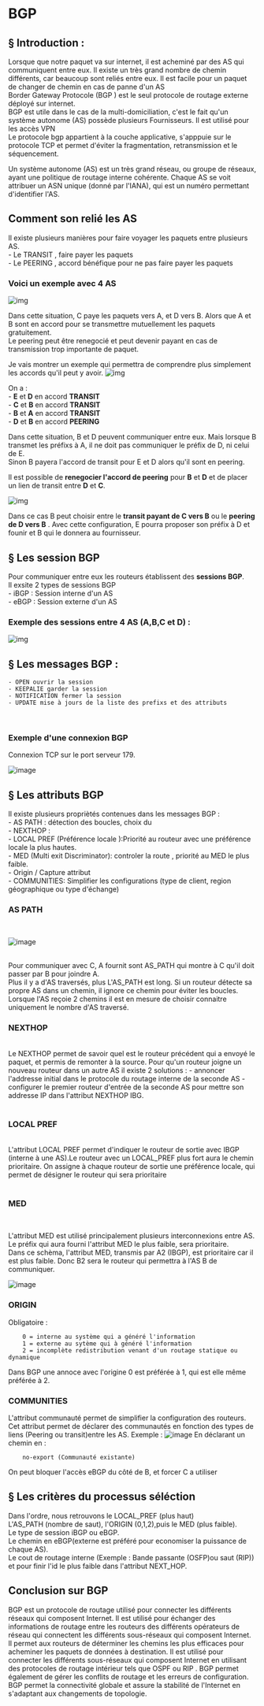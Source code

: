 # BGP 

## §  Introduction :
Lorsque que notre paquet va sur internet, il est acheminé par des AS qui communiquent entre eux. Il existe un très grand nombre de chemin différents, car beaucoup sont reliés entre eux. Il est facile pour un paquet de changer de chemin en cas de panne d'un AS<br/>
Border Gateway Protocole (BGP ) est le seul protocole de routage externe déployé sur internet.<br/>
BGP est utile dans le cas de la multi-domiciliation, c'est le fait qu'un système autonome (AS) possède plusieurs Fournisseurs.
Il est utilisé pour les accès VPN 
<br/>
Le protocole bgp appartient à la couche applicative, s'apppuie sur le protocole TCP et permet d'éviter la fragmentation, retransmission et le séquencement.
<br/>

Un système autonome (AS) est un très grand réseau, ou groupe de réseaux, ayant une politique de routage interne cohérente. Chaque AS se voit attribuer un ASN unique (donné par l'IANA), qui est un numéro permettant d'identifier l'AS.<br/>

## Comment son relié les AS 

Il existe plusieurs manières pour faire voyager les paquets entre plusieurs AS.<br/>
    -  Le TRANSIT , faire payer les paquets <br/>
    -  Le PEERING , accord bénéfique pour ne pas faire payer les paquets 

### Voici un exemple avec 4 AS 
![img](transitBGP.PNG "peering/transit BGP")

Dans cette situation, C paye les paquets vers A, et D vers B. Alors que A et B sont en accord pour se transmettre mutuellement les paquets gratuitement.<br/>
Le peering peut être renegocié et peut devenir payant en cas de transmission trop importante de paquet.

Je vais montrer un exemple qui permettra de comprendre plus simplement les accords qu'il peut y avoir.
![img](peeringBGPWarning.PNG "Warning BGP")

On a : <br/>
    - **E** et **D** en accord **TRANSIT** <br/>
    - **C** et **B** en accord **TRANSIT** <br/>
    - **B** et **A** en accord **TRANSIT** <br/>
    - **D** et **B** en accord **PEERING** 

Dans cette situation, B et D peuvent communiquer entre eux. Mais lorsque B transmet les préfixs à A, il ne doit pas communiquer le préfix de D, ni celui de E.<br/>
Sinon B payera l'accord de transit pour E et D alors qu'il sont en peering.

Il est possible de **renegocier l'accord de peering** pour **B** et **D** et de placer un lien de transit entre **D**  et **C**. 

![img](renegpeering.PNG "Renegociation du peering BGP")

Dans ce cas B peut choisir entre le **transit payant de C vers B** ou le **peering de D vers B** . Avec cette configuration, E pourra proposer son préfix à D et founir et B qui le donnera au fournisseur.


## § Les session BGP 
 
Pour communiquer entre eux les routeurs établissent des **sessions BGP**.
<br/>
Il exsite 2 types de sessions BGP <br/>
    - iBGP : Session interne d'un AS<br/>
    - eBGP : Session externe d'un AS

### Exemple des sessions entre 4 AS (A,B,C et D) :
![img](sessionBGP.PNG "SESSION BGP")

##  § Les messages BGP : 
    - OPEN ouvrir la session 
    - KEEPALIE garder la session
    - NOTIFICATION fermer la session
    - UPDATE mise à jours de la liste des prefixs et des attributs 
<br/>

### Exemple d'une connexion BGP
Connexion TCP sur le port serveur 179.

![image](messageBGP.PNG)


## § Les attributs BGP 

Il existe plusieurs propriètés contenues dans les messages BGP : 
<br/>
    - AS PATH : détection des boucles, choix du <br/>
    - NEXTHOP : <br/>
    - LOCAL PREF (Préférence locale ):Priorité au routeur avec une préférence locale la plus hautes.<br/>
    - MED (Multi exit Discriminator): controler la route , priorité au MED le plus faible.<br/>
    - Origin /
        Capture attribut <br/>
    - COMMUNITIES: Simplifier les configurations (type de client, region géographique ou type d'échange)

 ### AS PATH
 <br/>

![image](aspathbgp.PNG)

<br/>
Pour communiquer avec C, A fournit sont AS_PATH qui montre à C qu'il doit passer par B pour joindre A.<br/>
Plus il y a d'AS traversés, plus L'AS_PATH est long. Si un routeur détecte sa propre AS dans un chemin, il ignore ce chemin pour éviter les boucles.
<br/>
Lorsque l'AS reçoie 2 chemins il est en mesure de choisir connaitre uniquement le nombre d'AS traversé.
<br/>

 ### NEXTHOP 
 <br/>
 Le NEXTHOP permet de savoir quel est le routeur précédent qui a envoyé le paquet, et permis de remonter à la source. Pour qu'un routeur joigne un nouveau routeur dans un autre AS il existe 2 solutions :
    - annoncer l'addresse initial dans le protocole du routage interne de la seconde AS 
    - configurer le premier routeur d'entrée de la seconde AS pour mettre son addresse IP dans l'attribut NEXTHOP IBG.
<br/>
<br/>

 ### LOCAL PREF 
<br/>
L'attribut LOCAL PREF permet d'indiquer le routeur de sortie avec IBGP (interne à une AS).Le routeur avec un LOCAL_PREF plus fort aura le chemin prioritaire.
On assigne à chaque routeur de sortie une préférence locale, qui permet de désigner le routeur qui sera prioritaire
<br/>
<br/>

 ### MED 
<br/>

 L'attribut MED est utilisé principalement plusieurs interconnexions entre AS.
Le préfix qui aura fourni l'attribut MED le plus faible, sera prioritaire.
<br/>
Dans ce schèma, l'attribut MED, transmis par A2 (IBGP), est prioritaire car il est plus faible. Donc B2 sera le routeur qui permettra à l'AS B de communiquer.
<br/>

 ![image](med2bgp.PNG)


### ORIGIN 
Obligatoire :

        0 = interne au système qui a généré l'information
        1 = externe au sytème qui à généré l'information 
        2 = incomplète redistribution venant d'un routage statique ou dynamique 
Dans BGP une annoce avec l'origine 0 est préférée à 1, qui est elle même préférée à 2.


 ### COMMUNITIES

L'attribut communauté permet de simplifier la configuration des routeurs.
Cet attribut permet de déclarer des communautés en fonction des types de liens (Peering ou transit)entre les AS.
Exemple :
 ![image](combgp.PNG)
En déclarant un chemin en :
        
        no-export (Communauté existante)

On peut bloquer l'accès eBGP du côté de B, et forcer C a utiliser



## § Les critères du processus séléction 

Dans l'ordre, nous retrouvons le LOCAL_PREF (plus haut)<br/>
L'AS_PATH (nombre de saut), l'ORIGIN (0,1,2),puis le MED (plus faible).<br/>
Le type de session iBGP ou eBGP.<br/>
Le chemin en eBGP(externe est préféré pour economiser la puissance de chaque AS).<br/>
Le cout de routage interne (Exemple : Bande passante (OSFP)ou saut (RIP)) et pour finir l'id le plus faible dans l'attribut NEXT_HOP.



## Conclusion sur BGP 


BGP  est un protocole de routage utilisé pour connecter les différents réseaux qui composent Internet. Il est utilisé pour échanger des informations de routage entre les routeurs des différents opérateurs de réseau qui connectent les différents sous-réseaux qui composent Internet. Il permet aux routeurs de déterminer les chemins les plus efficaces pour acheminer les paquets de données à destination. Il est utilisé pour connecter les différents sous-réseaux qui composent Internet en utilisant des protocoles de routage intérieur tels que OSPF ou RIP . BGP permet également de gérer les conflits de routage et les erreurs de configuration. BGP permet la connectivité globale et assure la stabilité de l'Internet en s'adaptant aux changements de topologie.
